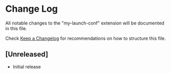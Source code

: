 # Change Log

All notable changes to the "my-launch-conf" extension will be documented in this file.

Check [Keep a Changelog](http://keepachangelog.com/) for recommendations on how to structure this file.

## [Unreleased]

- Initial release